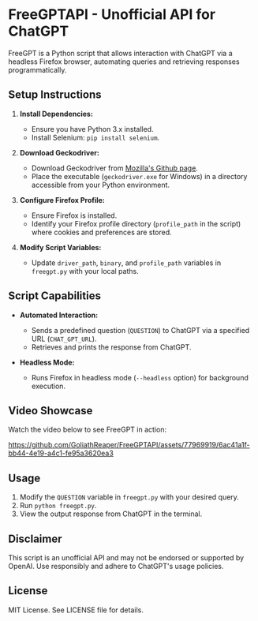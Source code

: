 # FreeGPTAPI - Unofficial API for ChatGPT

FreeGPT is a Python script that allows interaction with ChatGPT via a headless Firefox browser, automating queries and retrieving responses programmatically.

## Setup Instructions

1. **Install Dependencies:**
   - Ensure you have Python 3.x installed.
   - Install Selenium: `pip install selenium`.

2. **Download Geckodriver:**
   - Download Geckodriver from [Mozilla's Github page](https://github.com/mozilla/geckodriver/releases).
   - Place the executable (`geckodriver.exe` for Windows) in a directory accessible from your Python environment.

3. **Configure Firefox Profile:**
   - Ensure Firefox is installed.
   - Identify your Firefox profile directory (`profile_path` in the script) where cookies and preferences are stored.

4. **Modify Script Variables:**
   - Update `driver_path`, `binary`, and `profile_path` variables in `freegpt.py` with your local paths.

## Script Capabilities

- **Automated Interaction:**
  - Sends a predefined question (`QUESTION`) to ChatGPT via a specified URL (`CHAT_GPT_URL`).
  - Retrieves and prints the response from ChatGPT.

- **Headless Mode:**
  - Runs Firefox in headless mode (`--headless` option) for background execution.

## Video Showcase

Watch the video below to see FreeGPT in action:



https://github.com/GoliathReaper/FreeGPTAPI/assets/77969919/6ac41a1f-bb44-4e19-a4c1-fe95a3620ea3



## Usage

1. Modify the `QUESTION` variable in `freegpt.py` with your desired query.
2. Run `python freegpt.py`.
3. View the output response from ChatGPT in the terminal.

## Disclaimer

This script is an unofficial API and may not be endorsed or supported by OpenAI. Use responsibly and adhere to ChatGPT's usage policies.

## License

MIT License. See LICENSE file for details.
